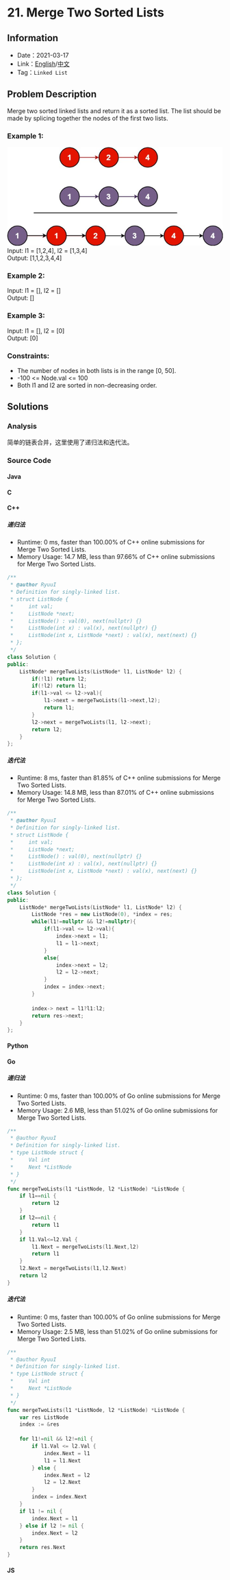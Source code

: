 # 21. Merge Two Sorted Lists
## Information
* Date：2021-03-17
* Link：[English](https://leetcode.com/problems/merge-two-sorted-lists/)/[中文](https://leetcode-cn.com/problems/merge-two-sorted-lists/)
* Tag：`Linked List`

## Problem Description
Merge two sorted linked lists and return it as a sorted list. The list should be made by splicing together the nodes of the first two lists.
### Example 1:
![Image text](https://raw.githubusercontent.com/Ryuui-tkb/LeetCode/master/img/21_ex1.png)   
Input: l1 = [1,2,4], l2 = [1,3,4]   
Output: [1,1,2,3,4,4]
### Example 2:
Input: l1 = [], l2 = []   
Output: []
### Example 3:
Input: l1 = [], l2 = [0]   
Output: [0]
### Constraints:
* The number of nodes in both lists is in the range [0, 50].
* -100 <= Node.val <= 100
* Both l1 and l2 are sorted in non-decreasing order.
## Solutions
### Analysis
简单的链表合并，这里使用了递归法和迭代法。
### Source Code
#### Java
#### C
#### C++
##### 递归法
* Runtime: 0 ms, faster than 100.00% of C++ online submissions for Merge Two Sorted Lists.
* Memory Usage: 14.7 MB, less than 97.66% of C++ online submissions for Merge Two Sorted Lists.
```cpp
/**
 * @author RyuuI
 * Definition for singly-linked list.
 * struct ListNode {
 *     int val;
 *     ListNode *next;
 *     ListNode() : val(0), next(nullptr) {}
 *     ListNode(int x) : val(x), next(nullptr) {}
 *     ListNode(int x, ListNode *next) : val(x), next(next) {}
 * };
 */
class Solution {
public:
    ListNode* mergeTwoLists(ListNode* l1, ListNode* l2) {
        if(!l1) return l2;
        if(!l2) return l1;
        if(l1->val <= l2->val){
            l1->next = mergeTwoLists(l1->next,l2);
            return l1;
        }
        l2->next = mergeTwoLists(l1, l2->next);
        return l2;
    }
};
```
##### 迭代法
* Runtime: 8 ms, faster than 81.85% of C++ online submissions for Merge Two Sorted Lists.
* Memory Usage: 14.8 MB, less than 87.01% of C++ online submissions for Merge Two Sorted Lists.
```cpp
/**
 * @author RyuuI
 * Definition for singly-linked list.
 * struct ListNode {
 *     int val;
 *     ListNode *next;
 *     ListNode() : val(0), next(nullptr) {}
 *     ListNode(int x) : val(x), next(nullptr) {}
 *     ListNode(int x, ListNode *next) : val(x), next(next) {}
 * };
 */
class Solution {
public:
    ListNode* mergeTwoLists(ListNode* l1, ListNode* l2) {
        ListNode *res = new ListNode(0), *index = res;
        while(l1!=nullptr && l2!=nullptr){
            if(l1->val <= l2->val){
                index->next = l1;
                l1 = l1->next;
            }
            else{
                index->next = l2;
                l2 = l2->next;
            }
            index = index->next;
        }
        
        index-> next = l1?l1:l2;
        return res->next;   
    }
};
```
#### Python
#### Go
##### 递归法
* Runtime: 0 ms, faster than 100.00% of Go online submissions for Merge Two Sorted Lists.
* Memory Usage: 2.6 MB, less than 51.02% of Go online submissions for Merge Two Sorted Lists.
```go
/**
 * @author RyuuI
 * Definition for singly-linked list.
 * type ListNode struct {
 *     Val int
 *     Next *ListNode
 * }
 */
func mergeTwoLists(l1 *ListNode, l2 *ListNode) *ListNode {
	if l1==nil {
		return l2
	}
	if l2==nil {
		return l1
	}
	if l1.Val<=l2.Val {
		l1.Next = mergeTwoLists(l1.Next,l2)
		return l1
	}
	l2.Next = mergeTwoLists(l1,l2.Next)
	return l2
}
```
##### 迭代法
* Runtime: 0 ms, faster than 100.00% of Go online submissions for Merge Two Sorted Lists.
* Memory Usage: 2.5 MB, less than 51.02% of Go online submissions for Merge Two Sorted Lists.
```go
/**
 * @author RyuuI
 * Definition for singly-linked list.
 * type ListNode struct {
 *     Val int
 *     Next *ListNode
 * }
 */
func mergeTwoLists(l1 *ListNode, l2 *ListNode) *ListNode {
	var res ListNode
	index := &res

	for l1!=nil && l2!=nil {
		if l1.Val <= l2.Val {
			index.Next = l1
			l1 = l1.Next
		} else {
			index.Next = l2
			l2 = l2.Next
		}
		index = index.Next
	}
	if l1 != nil {
		index.Next = l1
	} else if l2 != nil {
		index.Next = l2
	}
	return res.Next
}
```
#### JS
